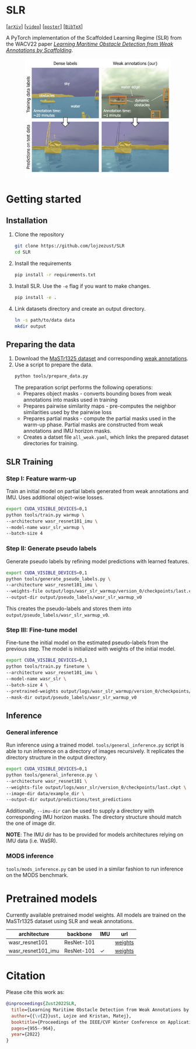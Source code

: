 # SLR
[[`arXiv`](https://arxiv.org/abs/2108.00564)] [[`video`](https://youtu.be/F4sLbbMsoHw)] [[`poster`](resources/wacv_poster.pdf)] [[`BibTeX`](#cite)]

A PyTorch implementation of the Scaffolded Learning Regime (SLR) from the WACV22 paper [*Learning Maritime Obstacle Detection from Weak Annotations by Scaffolding*](https://arxiv.org/abs/2108.00564).

<p align="center">
    <img src="resources/annotations.png" alt="SLR annotations" width="400px">
</p>

# Getting started

## Installation

1. Clone the repository
    ```bash
    git clone https://github.com/lojzezust/SLR
    cd SLR
    ```
2. Install the requirements
    ```bash
    pip install -r requirements.txt
    ```
3. Install SLR. Use the `-e` flag if you want to make changes.
    ```bash
    pip install -e .
    ```
4. Link datasets directory and create an output directory.
    ```bash
    ln -s path/to/data data
    mkdir output
    ```

## Preparing the data

1. Download the [MaSTr1325 dataset](https://box.vicos.si/borja/viamaro/index.html) and corresponding [weak annotations](https://github.com/lojzezust/SLR/releases/download/weights/mastr_extra.zip).
2. Use a script to prepare the data.
    ```bash
    python tools/prepare_data.py
    ```
    The preparation script performs the following operations:
    - Prepares object masks - converts bounding boxes from weak annotations into masks used in training
    - Prepares pairwise similarity maps - pre-computes the neighbor similarities used by the pairwise loss
    - Prepares partial masks - compute the partial masks used in the warm-up phase. Partial masks are constructed from weak annotations and IMU horizon masks.
    - Creates a datset file `all_weak.yaml`, which links the prepared dataset directories for training.

## SLR Training

### Step I: Feature warm-up

Train an initial model on partial labels generated from weak annotations and IMU. Uses additional object-wise losses.
```bash
export CUDA_VISIBLE_DEVICES=0,1
python tools/train.py warmup \
--architecture wasr_resnet101_imu \
--model-name wasr_slr_warmup \
--batch-size 4
```


### Step II: Generate pseudo labels

Generate pseudo labels by refining model predictions with learned features.
```bash
export CUDA_VISIBLE_DEVICES=0,1
python tools/generate_pseudo_labels.py \
--architecture wasr_resnet101_imu \
--weights-file output/logs/wasr_slr_warmup/version_0/checkpoints/last.ckpt \
--output-dir output/pseudo_labels/wasr_slr_warmup_v0
```

This creates the pseudo-labels and stores them into `output/pseudo_labels/wasr_slr_warmup_v0`.

### Step III: Fine-tune model

Fine-tune the initial model on the estimated pseudo-labels from the previous step. 
The model is initialized with weights of the initial model.

```bash
export CUDA_VISIBLE_DEVICES=0,1
python tools/train.py finetune \
--architecture wasr_resnet101_imu \
--model-name wasr_slr \
--batch-size 4 \
--pretrained-weights output/logs/wasr_slr_warmup/version_0/checkpoints/last.ckpt \
--mask-dir output/pseudo_labels/wasr_slr_warmup_v0
```
## Inference

### General inference

Run inference using a trained model. `tools/general_inference.py` script is able to run inference on a directory of images recursively. It replicates the directory structure in the output directory.

```bash
export CUDA_VISIBLE_DEVICES=0,1
python tools/general_inference.py \
--architecture wasr_resnet101 \
--weights-file output/logs/wasr_slr/version_0/checkpoints/last.ckpt \
--image-dir data/example_dir \
--output-dir output/predictions/test_predictions
```

Additionally, `--imu-dir` can be used to supply a directory with corresponding IMU horizon masks. The directory structure should match the one of image dir.

**NOTE**: The IMU dir has to be provided for models architectures relying on IMU data (i.e. WaSR).

### MODS inference

`tools/mods_inference.py` can be used in a similar fashion to run inference on the MODS benchmark.
# Pretrained models

Currently available pretrained model weights. All models are trained on the MaSTr1325 dataset using SLR and weak annotations.

| architecture       | backbone   | IMU | url                                                                                       |
|--------------------|------------|-----|-------------------------------------------------------------------------------------------|
| wasr_resnet101     | ResNet-101 |     | [weights](https://github.com/lojzezust/SLR/releases/download/weights/wasr_slr_rn101_noimu.pth)     |
| wasr_resnet101_imu | ResNet-101 |  ✓  | [weights](https://github.com/lojzezust/SLR/releases/download/weights/wasr_slr_rn101.pth) |

# <a name="cite"></a>Citation

Please cite this work as:
```bibtex
@inproceedings{Zust2022SLR,
  title={Learning Maritime Obstacle Detection from Weak Annotations by Scaffolding},
  author={{\v{Z}}ust, Lojze and Kristan, Matej},
  booktitle={Proceedings of the IEEE/CVF Winter Conference on Applications of Computer Vision},
  pages={955--964},
  year={2022}
}
```

